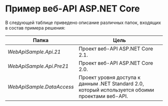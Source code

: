 # <a name="aspnet-core-web-api-sample"></a>Пример веб-API ASP.NET Core

В следующей таблице приведено описание различных папок, входящих в состав примера решения:


|              Папка              |                                        Цель                                        |
|----------------------------------|---------------------------------------------------------------------------------------|
|   <em>WebApiSample.Api.21</em>   |                         Проект веб-API ASP.NET Core 2.1.                          |
| <em>WebApiSample.Api.Pre21</em>  |                         Проект веб-API ASP.NET Core 2.0.                          |
| <em>WebApiSample.DataAccess</em> | Проект уровня доступа к данным .NET Standard 2.0, который используется обоими проектами веб-API. |

